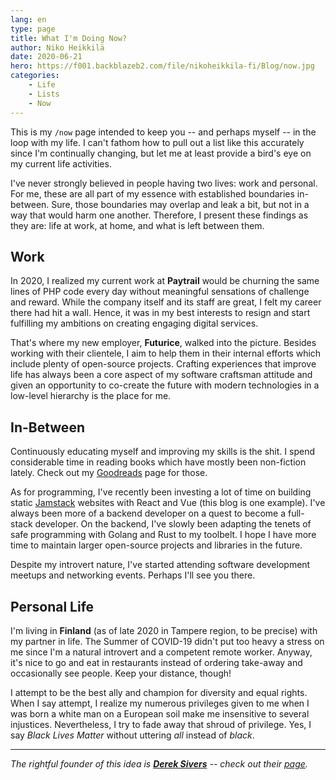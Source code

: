 ```yaml
---
lang: en
type: page
title: What I'm Doing Now?
author: Niko Heikkilä
date: 2020-06-21
hero: https://f001.backblazeb2.com/file/nikoheikkila-fi/Blog/now.jpg
categories:
    - Life
    - Lists
    - Now
---
```


This is my `/now` page intended to keep you -- and perhaps myself -- in the loop with my life. I can't fathom how to pull out a list like this accurately since I'm continually changing, but let me at least provide a bird's eye on my current life activities.

I've never strongly believed in people having two lives: work and personal. For me, these are all part of my essence with established boundaries in-between. Sure, those boundaries may overlap and leak a bit, but not in a way that would harm one another. Therefore, I present these findings as they are: life at work, at home, and what is left between them.

## Work

In 2020, I realized my current work at **Paytrail** would be churning the same lines of PHP code every day without meaningful sensations of challenge and reward. While the company itself and its staff are great, I felt my career there had hit a wall. Hence, it was in my best interests to resign and start fulfilling my ambitions on creating engaging digital services.

That's where my new employer, **Futurice**, walked into the picture. Besides working with their clientele, I aim to help them in their internal efforts which include plenty of open-source projects. Crafting experiences that improve life has always been a core aspect of my software craftsman attitude and given an opportunity to co-create the future with modern technologies in a low-level hierarchy is the place for me.

## In-Between

Continuously educating myself and improving my skills is the shit. I spend considerable time in reading books which have mostly been non-fiction lately. Check out my [Goodreads](https://www.goodreads.com/nikoheikkila) page for those.

As for programming, I've recently been investing a lot of time on building static [Jamstack](https://jamstack.org/) websites with React and Vue (this blog is one example). I've always been more of a backend developer on a quest to become a full-stack developer. On the backend, I've slowly been adapting the tenets of safe programming with Golang and Rust to my toolbelt. I hope I have more time to maintain larger open-source projects and libraries in the future.

Despite my introvert nature, I've started attending software development meetups and networking events. Perhaps I'll see you there.

## Personal Life

I'm living in **Finland** (as of late 2020 in Tampere region, to be precise) with my partner in life. The Summer of COVID-19 didn't put too heavy a stress on me since I'm a natural introvert and a competent remote worker. Anyway, it's nice to go and eat in restaurants instead of ordering take-away and occasionally see people. Keep your distance, though!

I attempt to be the best ally and champion for diversity and equal rights. When I say attempt, I realize my numerous privileges given to me when I was born a white man on a European soil make me insensitive to several injustices. Nevertheless, I try to fade away that shroud of privilege. Yes, I say _Black Lives Matter_ without uttering _all_ instead of _black_.

---

_The rightful founder of this idea is [**Derek Sivers**](https://nownownow.com/about) -- check out their [page](https://sivers.org/now)._
